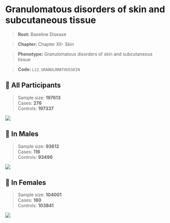 # Granulomatous disorders of skin and subcutaneous tissue

> **Root:** Baseline Disease  

> **Chapter:** Chapter XII- Skin  

> **Phenotype:** Granulomatous disorders of skin and subcutaneous tissue  

> **Code:** `L12_GRANULOMATOUSSKIN`

## 🧪 All Participants  
> Sample size: **197613**  
> Cases: **276**  
> Controls: **197337**
<img src="/Disease/Figures/ALL/Incidence/L12_GRANULOMATOUSSKIN.png"/>
<CsvTable src="/Disease/Data/ALL/Incidence/COX_L12_GRANULOMATOUSSKIN.csv" label="🔍 View full results" />

## 👨 In Males  
> Sample size: **93612**  
> Cases: **116**  
> Controls: **93496**
<img src="/Disease/Figures/Male/Incidence/L12_GRANULOMATOUSSKIN.png"/>
<CsvTable src="/Disease/Data/Male/Incidence/COX_L12_GRANULOMATOUSSKIN.csv" label="🔍 View full results" />

## 👩 In Females  
> Sample size: **104001**  
> Cases: **160**  
> Controls: **103841**
<img src="/Disease/Figures/Female/Incidence/L12_GRANULOMATOUSSKIN.png"/>
<CsvTable src="/Disease/Data/Female/Incidence/COX_L12_GRANULOMATOUSSKIN.csv" label="🔍 View full results" />
